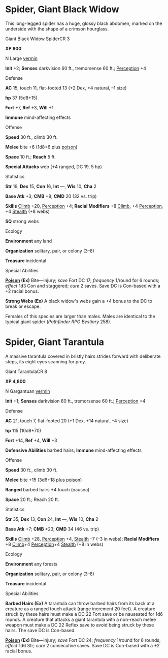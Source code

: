 # Spider, Giant Black Widow

This long-legged spider has a huge, glossy black abdomen, marked on the underside with the shape of a crimson hourglass.

Giant Black Widow SpiderCR 3

**XP 800**

N Large [vermin](/pathfinderRPG/prd/monsters/creatureTypes.html#_vermin)

**Init** +2; **Senses** darkvision 60 ft., tremorsense 60 ft.; [Perception](/pathfinderRPG/prd/additionalMonsters/../skills/perception.html#_perception) +4

Defense

**AC** 15, touch 11, flat-footed 13 (+2 Dex, +4 natural, –1 size)

**hp** 37 (5d8+15)

**Fort** +7, **Ref** +3, **Will** +1

**Immune** mind-affecting effects

Offense

**Speed** 30 ft., climb 30 ft.

**Melee** bite +6 (1d8+6 plus [poison](/pathfinderRPG/prd/monsters/universalMonsterRules.html#_poison-(ex-or-su)))

**Space** 10 ft.; **Reach** 5 ft.

**Special Attacks** web (+4 ranged, DC 19, 5 hp)

Statistics

**Str** 19, **Dex** 15, **Con** 16, **Int** —, **Wis** 10, **Cha** 2

**Base Atk** +3; **CMB** +8; **CMD** 20 (32 vs. trip)

**Skills** [Climb](/pathfinderRPG/prd/additionalMonsters/../skills/climb.html#_climb) +20, [Perception](/pathfinderRPG/prd/additionalMonsters/../skills/perception.html#_perception) +4; **Racial Modifiers** +8 [Climb](/pathfinderRPG/prd/additionalMonsters/../skills/climb.html#_climb), +4 [Perception](/pathfinderRPG/prd/additionalMonsters/../skills/perception.html#_perception), +4 [Stealth](/pathfinderRPG/prd/additionalMonsters/../skills/stealth.html#_stealth) (+8 webs)

**SQ** strong webs

Ecology

**Environment** any land

**Organization** solitary, pair, or colony (3–8)

**Treasure** incidental

Special Abilities

**[Poison](/pathfinderRPG/prd/monsters/universalMonsterRules.html#_poison-(ex-or-su)) (Ex)** Bite—injury; _save_ Fort DC 17; _frequency_ 1/round for 6 rounds; _effect_ 1d3 Con and staggered; _cure_ 2 saves. Save DC is Con-based with a +2 racial bonus.

**Strong Webs (Ex)** A black widow's webs gain a +4 bonus to the DC to break or escape.

Females of this species are larger than males. Males are identical to the typical giant spider (_Pathfinder RPG Bestiary_ 258).

# Spider, Giant Tarantula

A massive tarantula covered in bristly hairs strides forward with deliberate steps, its eight eyes scanning for prey.

Giant TarantulaCR 8

**XP 4,800**

N Gargantuan [vermin](/pathfinderRPG/prd/monsters/creatureTypes.html#_vermin)

**Init** +1; **Senses** darkvision 60 ft., tremorsense 60 ft.; [Perception](/pathfinderRPG/prd/additionalMonsters/../skills/perception.html#_perception) +4

Defense

**AC** 21, touch 7, flat-footed 20 (+1 Dex, +14 natural, –4 size)

**hp** 115 (10d8+70)

**Fort** +14, **Ref** +4, **Will** +3

**Defensive Abilities** barbed hairs; **Immune** mind-affecting effects

Offense

**Speed** 30 ft., climb 30 ft.

**Melee** bite +15 (3d6+18 plus [poison](/pathfinderRPG/prd/monsters/universalMonsterRules.html#_poison-(ex-or-su)))

**Ranged** barbed hairs +4 touch (nausea)

**Space** 20 ft.; Reach 20 ft.

Statistics

**Str** 35, **Dex** 13, **Con** 24, **Int** —, **Wis** 10, **Cha** 2

**Base Atk** +7; **CMB** +23; **CMD** 34 (46 vs. trip)

**Skills** [Climb](/pathfinderRPG/prd/additionalMonsters/../skills/climb.html#_climb) +28, [Perception](/pathfinderRPG/prd/additionalMonsters/../skills/perception.html#_perception) +4, [Stealth](/pathfinderRPG/prd/additionalMonsters/../skills/stealth.html#_stealth) –7 (–3 in webs); **Racial Modifiers** +8 [Climb](/pathfinderRPG/prd/additionalMonsters/../skills/climb.html#_climb)+4 [Perception](/pathfinderRPG/prd/additionalMonsters/../skills/perception.html#_perception)+4 [Stealth](/pathfinderRPG/prd/additionalMonsters/../skills/stealth.html#_stealth) (+8 in webs)

Ecology

**Environment** any forests

**Organization** solitary, pair, or colony (3–8)

**Treasure** incidental

Special Abilities

**Barbed Hairs (Ex)** A tarantula can throw barbed hairs from its back at a creature as a ranged touch attack (range increment 20 feet). A creature struck by these hairs must make a DC 22 Fort save or be nauseated for 1d6 rounds. A creature that attacks a giant tarantula with a non-reach melee weapon must make a DC 22 Reflex save to avoid being struck by these hairs. The save DC is Con-based.

**[Poison](/pathfinderRPG/prd/monsters/universalMonsterRules.html#_poison-(ex-or-su)) (Ex)** Bite—injury; _save_ Fort DC 24; _frequency_ 1/round for 6 rounds; _effect_ 1d6 Str; _cure_ 2 consecutive saves. Save DC is Con-based with a +2 racial bonus.

